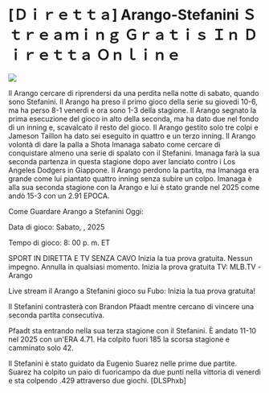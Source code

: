 # [Ｄｉｒｅｔｔａ] Arango-Stefanini Ｓｔｒｅａｍｉｎｇ Ｇｒａｔｉｓ Ｉｎ Ｄｉｒｅｔｔａ Ｏｎｌｉｎｅ  
  
  
[![](https://i.imgur.com/qSNzIqt.png)](https://movie.rssnews.media/hviiVPtUz.php)  
  
Il Arango cercare di riprendersi da una perdita nella notte di sabato, quando sono Stefanini. Il Arango ha preso il primo gioco della serie su giovedi 10-6, ma ha perso 8-1 venerdì e ora sono 1-3 della stagione. Il Arango segnato la prima esecuzione del gioco in alto della seconda, ma ha dato due nel fondo di un inning e, scavalcato il resto del gioco. Il Arango gestito solo tre colpi e Jameson Taillon ha dato sei eseguito in quattro e un terzo inning. Il Arango volontà di dare la palla a Shota Imanaga sabato come cercare di conquistare almeno una serie di spalato con il Stefanini. Imanaga farà la sua seconda partenza in questa stagione dopo aver lanciato contro i Los Angeles Dodgers in Giappone. Il Arango perdono la partita, ma Imanaga era grande come lui piantato quattro inning senza subire un colpo. Imanaga è alla sua seconda stagione con la Arango e lui è stato grande nel 2025 come andò 15-3 con un 2.91 EPOCA.

Come Guardare Arango a Stefanini Oggi:

Data di gioco: Sabato, , 2025

Tempo di gioco: 8: 00 p. m. ET

SPORT IN DIRETTA E TV SENZA CAVO
Inizia la tua prova gratuita. Nessun impegno. Annulla in qualsiasi momento.
Inizia la prova gratuita
TV: MLB.TV -Arango

Live stream il Arango a Stefanini gioco su Fubo: Inizia la tua prova gratuita!

Il Stefanini contrasterà con Brandon Pfaadt mentre cercano di vincere una seconda partita consecutiva.

Pfaadt sta entrando nella sua terza stagione con il Stefanini. È andato 11-10 nel 2025 con un'ERA 4.71. Ha colpito fuori 185 la scorsa stagione e camminato solo 42.

Il Stefanini è stato guidato da Eugenio Suarez nelle prime due partite. Suarez ha colpito un paio di fuoricampo da due punti nella vittoria di venerdì e sta colpendo .429 attraverso due giochi. [DLSPhxb]